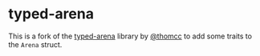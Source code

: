 # typed-arena

This is a fork of the [typed-arena](https://github.com/thomcc/rust-typed-arena) library by
[@thomcc](https://github.com/thomcc) to add some traits to the `Arena` struct.
